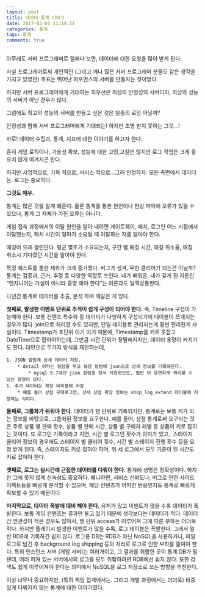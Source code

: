 ```yaml
---
layout: post
title: 데이터 통계 이야기
date: 2017-02-01 11:14:54
categories: 통계
tags: 통계
comments: true
---
```


아무래도 서버 프로그래머로 일해다 보면, 데이터에 대한 요청을 많이 받게 된다.

사실 프로그래머로써 개인적인 (그리고 꽤나 많은 서버 프로그래머 분들도 같은 생각을 가지고 있었던) 목표는 뛰어난 퍼포먼스의 서버를 만들자는 것이었다.

하지만 서버 프로그래머에게 기대하는 최우선은 최상의 안정성의 서버이지, 최상의 성능의 서버가 아닌 경우가 많다.

그럼에도 최고의 성능의 서버를 만들고 싶은 것은 일종의 로망 아닐까?

안정성과 함께 서버 프로그래머에게 기대되는! 하지만 조명 받지 못하는 그것...!

바로! 데이터 수집과, 통계, 지표에 대한 이야기를 하고자 한다.

흔히 게임 로직이나, 가용성 확보, 성능에 대한 고민,고찰은 많지만 로그 작업은 크게 중요치 않게 여겨지곤 한다.

하지만 사업적으로, 기획 적으로, 서비스 적으로...그래 인정하자. 모든 측면에서 데이터는. 로그는 중요하다.

**그것도 매우.**

통계는 많은 것을 알게 해준다. 물론 통계를 통한 원인이나 현상 파악에 오류가 있을 수 있으나, 통계 그 자체가 가진 오류는 아니다.

게임 접속 과정에서의 이탈 원인을 알아 내려면 게이트웨이, 패치, 로그인 어느 시점에서 이탈했는지, 패치 시간이 얼마가 소요될 때 이탈하는 지를 알아야 한다.

매칭이 오래 걸린단다. 평균 몇초가 소요되는지, 구간 별 매칭 시간, 매칭 취소율, 매칭 취소시 기다렸던 시간을 알아야 한다.

특정 퀘스트를 통한 재화가 크게 증가했다. 버그가 생겨, 무한 클리어가 되는건 아닐까?
통계는 검증과, 근거, 추정 등 다양한 역할로 쓰인다.
내가 배워온, 내가 갖게 된 지론인 “엔지니어는 가설이 아니라 증명 해야 한다”는 이론과도 일맥상통한다.

다년간 통계로 데이터를 추출, 분석 하며 깨닳은 게 있다.

**첫째로, 발생한 이벤트 단위로 추적이 쉽게 구성이 되어야 한다.**
즉, Timeline 구성이 가능해야 한다.
보통 컨텐츠 특수화 등 데이터가 다양하게 구성되기에 테이블이 쪼개지는 경우가 많다.
join으로 처리할 수도 있지만, 단일 테이블로 관리되는게 훨씬 편리한게 사실이다.
Timestamp가 초단위 이기 이기 때문에, Timestamp를 키로 못잡고 DateTime으로 잡아야하는데, 그만큼 시간 단위가 정밀해지지만, 데이터 용량이 커지기도 한다.
대안으로 두가지 방식을 제안하는데,

	1. JSON 컬럼에 상세 데이터 저장.
		* detail 이라는 컬럼을 두고 해당 컬럼에 json으로 상세 정보를 기록해둔다.
			* mysql 5.7에선 json 컬럼을 정식 지원하므로, 훨씬 더 유연하게 쿼리할 수 있는 장점이 있다.
	1. 추가 데이터는 확장 테이블에 저장.
		* 예를 들어 상점 구매로그면, 상세 상점 확장 정보는 shop_log_extend 테이블에 저장하는 식이다.

**둘째로, 그룹화가 쉬워야 한다.**
데이터가 행 단위로 기록되지만, 통계로는 보통 키가 되는 정보를 바탕으로, 그룹화된 정보를 요구한다.
예를 들어, 상점 통계로써 요구되는 것은 주로 상품 별 판매 횟수, 상품 별 판매 시간, 상품 별 구매자 레벨 등 상품이 키로 잡히는 것이다.
또 로그인 기록이라고 치면, 시간 별 로그인 횟수가 의미가 있고,  스테이지 클리어 정보의 경우에도 스테이지 별 클리어 횟수, 시간 별 스테이지 진행 횟수 등을 요청 받게 된다.
즉, 스테이지도 키로 잡혀야 하며, 위 세 로그에서 모두 기준이 된 시간도 키로 잡혀야 한다.

**셋째로, 로그는 실시간에 근접한 데이터를 다뤄야 한다.**
통계에 생명은 정확성이다. 하지만 그에 못지 않게 신속성도 중요하다.
왜냐하면, 서비스 신뢰도나, 버그로 인한 사이드 이펙트등을 빠르게 분석할 수 있으며, 해당 컨텐츠가 어떠한 반응인지도 통계로 빠르게 확보할 수 있기 때문이다.

**마지막으로, 데이터 폭발에 대비 해야 한다.**
유저가 많고 이벤트가 많을 수록 데이터가 폭발한다.
보통 게임 컨텐츠는 결과만 들고 있기 때문에 생각보다는 데이터가 적다.
데이터간 연관성이 적은 경우도 많아서, 행 단위 access가 이루어져 그에 따른 부하는 더더욱 작다.
하지만 플레이시 발생한 이벤트가 많을 수록, 로그 테이블은 폭발한다.
그래서 일반 RDB에 기록하긴 쉽지 않다.
로그용 DB는 RDB가 아닌 NoSQL을 사용하거나, 파일 로그로 남긴 후 background log shipping 등의 처리로 로그로 인한 부하를 줄여야 한다.
특히 인스턴스 서버 (게임 서버)는 여러개이고, 그 결과를 취합한 곳이 통계 DB가 될텐데, 여러 퍼져 있는 서버에서의 로그를 모두 취합하려면 RDB에선 쉽지 않다.
또한 검색도 쉽게 이루어져야 한다는 의미에서 NoSQL을 로그 저장소로 쓰는 방향을 추천한다.


이상 너무나 중요하지만, (특히 게임 업계에서는. 그리고 개발 과정에서는 더더욱) 비중 있게 다뤄지지 않는 통계에 대한 이야기였다.